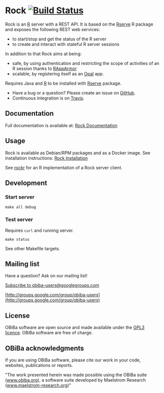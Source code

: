 # Rock [![Build Status](https://app.travis-ci.com/obiba/rock.svg?branch=master)](https://app.travis-ci.com/github/obiba/rock)

Rock is an [R](http://www.r-project.org/) server with a REST API. It is based on the [Rserve](http://rforge.net/Rserve/) R package and exposes the following REST web services:

* to start/stop and get the status of the R server
* to create and interact with stateful R server sessions

In addition to that Rock aims at being:

* safe, by using authentication and restricting the scope of activities of an R session thanks to [RAppArmor](https://cran.r-project.org/package=RAppArmor)
* scalable, by registering itself as an [Opal](https://github.com/obiba/opal) app.

Requires Java and [R](http://www.r-project.org/) to be installed with [Rserve](http://rforge.net/Rserve/) package.

* Have a bug or a question? Please create an issue on [GitHub](https://github.com/obiba/rock/issues).
* Continuous integration is on [Travis](https://travis-ci.com/obiba/rock).

## Documentation

Full documentation is available at: [Rock Documentation](https://rockdoc.obiba.org)

## Usage

Rock is available as Debian/RPM packages and as a Docker image. See installation instructions: [Rock Installation](https://rockdoc.obiba.org/en/latest/admin/installation.html)

See [rockr](https://github.com/obiba/rockr) for an R implementation of a Rock server client.

## Development

### Start server

```
make all debug
```

### Test server

Requires `curl` and running server.

```
make status
```

See other Makefile targets.

## Mailing list

Have a question? Ask on our mailing list!

[Subscribe to obiba-users@googlegroups.com](mailto:obiba-users+subscribe@googlegroups.com)

[http://groups.google.com/group/obiba-users](http://groups.google.com/group/obiba-users)

## License

OBiBa software are open source and made available under the [GPL3 licence](http://www.obiba.org/pages/license/). OBiBa software are free of charge.

## OBiBa acknowledgments

If you are using OBiBa software, please cite our work in your code, websites, publications or reports.

"The work presented herein was made possible using the OBiBa suite (www.obiba.org), a  software suite developed by Maelstrom Research (www.maelstrom-research.org)"
